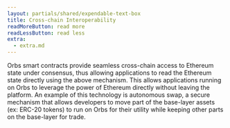 ```yaml
---
layout: partials/shared/expendable-text-box
title: Cross-chain Interoperability
readMoreButton: read more
readLessButton: read less
extra:
  - extra.md
---
```


Orbs smart contracts provide seamless cross-chain access to Ethereum state under consensus, thus allowing applications to read the Ethereum state directly using the above mechanism. This allows applications running on Orbs to leverage the power of Ethereum directly without leaving the platform. An example of this technology is autonomous swap, a secure mechanism that allows developers to move part of the base-layer assets (ex: ERC-20 tokens) to run on Orbs for their utility while keeping other parts on the base-layer for trade.
